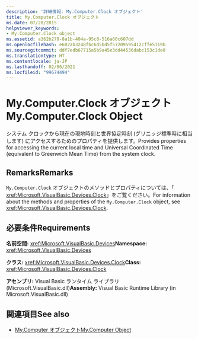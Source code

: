 ```yaml
---
description: '詳細情報: My.Computer.Clock オブジェクト'
title: My.Computer.Clock オブジェクト
ms.date: 07/20/2015
helpviewer_keywords:
- My.Computer.Clock object
ms.assetid: a362b270-8a1b-404a-95c8-516a60c607dd
ms.openlocfilehash: e602ab3248fbc6d5bd5f57209595412cffe5119b
ms.sourcegitcommit: ddf7edb67715a5b9a45e3dd44536dabc153c1de0
ms.translationtype: HT
ms.contentlocale: ja-JP
ms.lasthandoff: 02/06/2021
ms.locfileid: "99674494"
---
```

# <a name="mycomputerclock-object"></a><span data-ttu-id="29e9a-103">My.Computer.Clock オブジェクト</span><span class="sxs-lookup"><span data-stu-id="29e9a-103">My.Computer.Clock Object</span></span>

<span data-ttu-id="29e9a-104">システム クロックから現在の現地時刻と世界協定時刻 (グリニッジ標準時に相当します) にアクセスするためのプロパティを提供します。</span><span class="sxs-lookup"><span data-stu-id="29e9a-104">Provides properties for accessing the current local time and Universal Coordinated Time (equivalent to Greenwich Mean Time) from the system clock.</span></span>  
  
## <a name="remarks"></a><span data-ttu-id="29e9a-105">Remarks</span><span class="sxs-lookup"><span data-stu-id="29e9a-105">Remarks</span></span>  

 <span data-ttu-id="29e9a-106">`My.Computer.Clock` オブジェクトのメソッドとプロパティについては、「 <xref:Microsoft.VisualBasic.Devices.Clock>」をご覧ください。</span><span class="sxs-lookup"><span data-stu-id="29e9a-106">For information about the methods and properties of the `My.Computer.Clock` object, see <xref:Microsoft.VisualBasic.Devices.Clock>.</span></span>  
  
## <a name="requirements"></a><span data-ttu-id="29e9a-107">必要条件</span><span class="sxs-lookup"><span data-stu-id="29e9a-107">Requirements</span></span>  

 <span data-ttu-id="29e9a-108">**名前空間:** <xref:Microsoft.VisualBasic.Devices></span><span class="sxs-lookup"><span data-stu-id="29e9a-108">**Namespace:** <xref:Microsoft.VisualBasic.Devices></span></span>  
  
 <span data-ttu-id="29e9a-109">**クラス:** <xref:Microsoft.VisualBasic.Devices.Clock></span><span class="sxs-lookup"><span data-stu-id="29e9a-109">**Class:** <xref:Microsoft.VisualBasic.Devices.Clock></span></span>  
  
 <span data-ttu-id="29e9a-110">**アセンブリ:** Visual Basic ランタイム ライブラリ (Microsoft.VisualBasic.dll)</span><span class="sxs-lookup"><span data-stu-id="29e9a-110">**Assembly:** Visual Basic Runtime Library (in Microsoft.VisualBasic.dll)</span></span>  
  
## <a name="see-also"></a><span data-ttu-id="29e9a-111">関連項目</span><span class="sxs-lookup"><span data-stu-id="29e9a-111">See also</span></span>

- [<span data-ttu-id="29e9a-112">My.Computer オブジェクト</span><span class="sxs-lookup"><span data-stu-id="29e9a-112">My.Computer Object</span></span>](my-computer-object.md)
